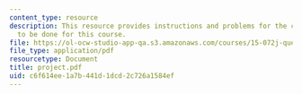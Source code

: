 ```yaml
---
content_type: resource
description: This resource provides instructions and problems for the computer project
  to be done for this course.
file: https://ol-ocw-studio-app-qa.s3.amazonaws.com/courses/15-072j-queues-theory-and-applications-spring-2006/c6f614ee1a7b441d1dcd2c726a1584ef_project.pdf
file_type: application/pdf
resourcetype: Document
title: project.pdf
uid: c6f614ee-1a7b-441d-1dcd-2c726a1584ef
---
```

